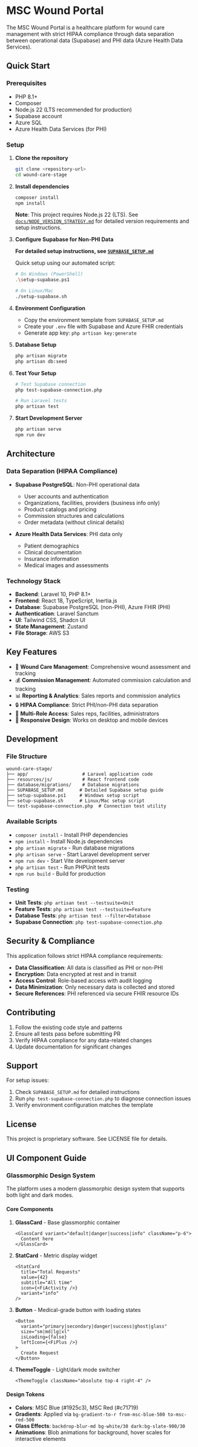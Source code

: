 # MSC Wound Portal

The MSC Wound Portal is a healthcare platform for wound care management with strict HIPAA compliance through data separation between operational data (Supabase) and PHI data (Azure Health Data Services).

## Quick Start

### Prerequisites

- PHP 8.1+
- Composer
- Node.js 22 (LTS recommended for production)
- Supabase account
-  Azure SQL
- Azure Health Data Services (for PHI)

### Setup

1. **Clone the repository**

   ```bash
   git clone <repository-url>
   cd wound-care-stage
   ```

2. **Install dependencies**

   ```bash
   composer install
   npm install
   ```

   **Note**: This project requires Node.js 22 (LTS). See [`docs/NODE_VERSION_STRATEGY.md`](./docs/NODE_VERSION_STRATEGY.md) for detailed version requirements and setup instructions.

3. **Configure Supabase for Non-PHI Data**
   
   **For detailed setup instructions, see [`SUPABASE_SETUP.md`](./SUPABASE_SETUP.md)**

   Quick setup using our automated script:

   ```bash
   # On Windows (PowerShell)
   .\setup-supabase.ps1
   
   # On Linux/Mac
   ./setup-supabase.sh
   ```

4. **Environment Configuration**
   - Copy the environment template from `SUPABASE_SETUP.md`
   - Create your `.env` file with Supabase and Azure FHIR credentials
   - Generate app key: `php artisan key:generate`

5. **Database Setup**

   ```bash
   php artisan migrate
   php artisan db:seed
   ```

6. **Test Your Setup**

   ```bash
   # Test Supabase connection
   php test-supabase-connection.php
   
   # Run Laravel tests
   php artisan test
   ```

7. **Start Development Server**

   ```bash
   php artisan serve
   npm run dev
   ```

## Architecture

### Data Separation (HIPAA Compliance)

- **Supabase PostgreSQL**: Non-PHI operational data
  - User accounts and authentication
  - Organizations, facilities, providers (business info only)
  - Product catalogs and pricing
  - Commission structures and calculations
  - Order metadata (without clinical details)

- **Azure Health Data Services**: PHI data only
  - Patient demographics
  - Clinical documentation
  - Insurance information
  - Medical images and assessments

### Technology Stack

- **Backend**: Laravel 10, PHP 8.1+
- **Frontend**: React 18, TypeScript, Inertia.js
- **Database**: Supabase PostgreSQL (non-PHI), Azure FHIR (PHI)
- **Authentication**: Laravel Sanctum
- **UI**: Tailwind CSS, Shadcn UI
- **State Management**: Zustand
- **File Storage**: AWS S3

## Key Features

- 🏥 **Wound Care Management**: Comprehensive wound assessment and tracking
- 💰 **Commission Management**: Automated commission calculation and tracking
- 📊 **Reporting & Analytics**: Sales reports and commission analytics  
- 🔒 **HIPAA Compliance**: Strict PHI/non-PHI data separation
- 👥 **Multi-Role Access**: Sales reps, facilities, administrators
- 📱 **Responsive Design**: Works on desktop and mobile devices

## Development

### File Structure

```
wound-care-stage/
├── app/                    # Laravel application code
├── resources/js/           # React frontend code
├── database/migrations/    # Database migrations
├── SUPABASE_SETUP.md      # Detailed Supabase setup guide
├── setup-supabase.ps1     # Windows setup script
├── setup-supabase.sh      # Linux/Mac setup script
└── test-supabase-connection.php  # Connection test utility
```

### Available Scripts

- `composer install` - Install PHP dependencies
- `npm install` - Install Node.js dependencies
- `php artisan migrate` - Run database migrations
- `php artisan serve` - Start Laravel development server
- `npm run dev` - Start Vite development server
- `php artisan test` - Run PHPUnit tests
- `npm run build` - Build for production

### Testing

- **Unit Tests**: `php artisan test --testsuite=Unit`
- **Feature Tests**: `php artisan test --testsuite=Feature`
- **Database Tests**: `php artisan test --filter=Database`
- **Supabase Connection**: `php test-supabase-connection.php`

## Security & Compliance

This application follows strict HIPAA compliance requirements:

- **Data Classification**: All data is classified as PHI or non-PHI
- **Encryption**: Data encrypted at rest and in transit
- **Access Control**: Role-based access with audit logging
- **Data Minimization**: Only necessary data is collected and stored
- **Secure References**: PHI referenced via secure FHIR resource IDs

## Contributing

1. Follow the existing code style and patterns
2. Ensure all tests pass before submitting PR
3. Verify HIPAA compliance for any data-related changes
4. Update documentation for significant changes

## Support

For setup issues:

1. Check `SUPABASE_SETUP.md` for detailed instructions
2. Run `php test-supabase-connection.php` to diagnose connection issues
3. Verify environment configuration matches the template

## License

This project is proprietary software. See LICENSE file for details.

## UI Component Guide

### Glassmorphic Design System

The platform uses a modern glassmorphic design system that supports both light and dark modes.

#### Core Components

1. **GlassCard** - Base glassmorphic container

   ```tsx
   <GlassCard variant="default|danger|success|info" className="p-6">
     Content here
   </GlassCard>
   ```

2. **StatCard** - Metric display widget

   ```tsx
   <StatCard 
     title="Total Requests"
     value={42}
     subtitle="All time"
     icon={<FiActivity />}
     variant="info"
   />
   ```

3. **Button** - Medical-grade button with loading states

   ```tsx
   <Button 
     variant="primary|secondary|danger|success|ghost|glass"
     size="sm|md|lg|xl"
     isLoading={false}
     leftIcon={<FiPlus />}
   >
     Create Request
   </Button>
   ```

4. **ThemeToggle** - Light/dark mode switcher

   ```tsx
   <ThemeToggle className="absolute top-4 right-4" />
   ```

#### Design Tokens

- **Colors**: MSC Blue (#1925c3), MSC Red (#c71719)
- **Gradients**: Applied via `bg-gradient-to-r from-msc-blue-500 to-msc-red-500`
- **Glass Effects**: `backdrop-blur-md bg-white/30 dark:bg-slate-900/30`
- **Animations**: Blob animations for background, hover scales for interactive elements
